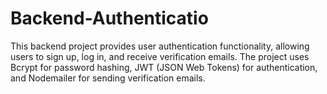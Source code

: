 # Backend-Authenticatio
This backend project provides user authentication functionality, allowing users to sign up, log in, and receive verification emails. The project uses Bcrypt for password hashing, JWT (JSON Web Tokens) for authentication, and Nodemailer for sending verification emails.
